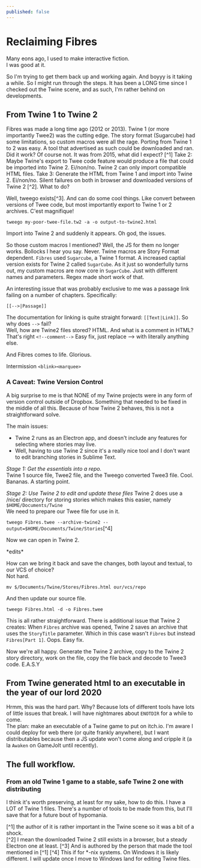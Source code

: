 ```yaml
---
published: false
---
```

# Reclaiming Fibres

Many eons ago, I used to make interactive fiction.  
I was good at it.

So I'm trying to get them back up and working again. And boyyy is it taking a while. So I might run through the steps. It has been a LONG time since I checked out the Twine scene, and as such, I'm rather behind on developments. 

## From Twine 1 to Twine 2

Fibres was made a long time ago (2012 or 2013). Twine 1 (or more importantly Twee2) was the cutting edge. The story format (Sugarcube) had some limitations, so custom macros were all the rage. Porting from Twine 1 to 2 was easy. A tool that advertised as such could be downloaded and ran. Did it work? Of course not. It was from 2015, what did I expect? [^1] Take 2: Maybe Twine's export to Twee code feature would produce a file that could be imported into Twine 2. Ei/non/no. Twine 2 can only import compatible HTML files. Take 3: Generate the HTML from Twine 1 and import into Twine 2. Ei/non/no. Silent failures on both in browser and downloaded versions of Twine 2 [^2]. What to do?

Well, tweego exists[^3]. And can do some cool things. Like convert between versions of Twee code, but most importantly export to Twine 1 or 2 archives. C'est magnifique! 

``tweego my-poor-twee-file.tw2 -a -o output-to-twine2.html``

Import into Twine 2 and suddenly it appears.
Oh god, the issues.

So those custom macros I mentioned? Well, the JS for them no longer works. Bollocks I hear you say. Never. Twine macros are Story Format dependent. `Fibres` used `Sugarcube`, a Twine 1 format. A increased captial version exists for Twine 2 called `SugarCube`. As it just so wonderfully turns out, my custom macros are now core in `SugarCube`. Just with different names and parameters. Regex made short work of that.

An interesting issue that was probably exclusive to me was a passage link failing on a number of chapters. Specifically:

``[[-->|Passage]]``

The documentation for linking is quite straight forward: ``[[Text|Link]]``. So why does `-->` fail?  
Well, how are Twine2 files stored? HTML. And what is a comment in HTML? That's right 
``<!--comment-->``
Easy fix, just replace --> with literally anything else. 

And Fibres comes to life. Glorious. 

Intermission
`<blink><marquee>`

### A Caveat: Twine Version Control

A big surprise to me is that NONE of my Twine projects were in any form of version control outside of Dropbox. Something that needed to be fixed in the middle of all this. Because of how Twine 2 behaves, this is not a straightforward solve.

The main issues:
- Twine 2 runs as an Electron app, and doesn't include any features for selecting where stories may live.
- Well, having to use Twine 2 since it's a really nice tool and I don't want to edit branching stories in Sublime Text. 

*Stage 1: Get the essentials into a repo.*  
Twine 1 source file, Twee2 file, and the Tweego converted Twee3 file. Cool. Bananas. A starting point. 

*Stage 2: Use Twine 2 to edit and update these files* 
Twine 2 does use a /nice/ directory for storing stories which makes this easier, namely ``$HOME/Documents/Twine``  
We need to prepare our Twee file for use in it.

``tweego Fibres.twee --archive-twine2 --output=$HOME/Documents/Twine/Stories``[^4]

Now we can open in Twine 2.

\*edits\*

How can we bring it back and save the changes, both layout and textual, to our VCS of choice?  
Not hard.

``mv $/Documents/Twine/Stores/Fibres.html our/vcs/repo``

And then update our source file.

``tweego Fibres.html -d -o Fibres.twee``

This is all rather straightforward. There is additional issue that Twine 2 creates: When `Fibres` archive was opened, Twine 2 saves an archive that uses the ``StoryTitle`` parameter. Which in this case wasn't `Fibres` but instead `Fibres[Part 1]`. Oops. Easy fix.

Now we're all happy. Generate the Twine 2 archive, copy to the Twine 2 story directory, work on the file, copy the file back and decode to Twee3 code. E.A.S.Y

## From Twine generated html to an executable in the year of our lord 2020

Hrmm, this was the hard part. Why? Because lots of different tools have lots of little issues that break. I will have nightmares about `ENOTDIR` for a while to come.  
The plan: make an executable of a Twine game to put on itch.io. I'm aware I could deploy for web there (or quite frankly anywhere), but I want distributables because then a JS update won't come along and cripple it (a la `Awaken` on GameJolt until recently).

## The full workflow. 
### From an old Twine 1 game to a stable, safe Twine 2 one with distributing

I think it's worth preserving, at least for my sake, how to do this. I have a LOT of Twine 1 files. There's a number of tools to be made from this, but I'll save that for a future bout of hypomania.


[^1] the author of it is rather important in the Twine scene so it was a bit of a shock.  
[^2] I mean the downloaded Twine 2 still exists in a browser, but a steady Electron one at least.
[^3] And is authored by the person that made the tool mentioned in [^1]
[^4] This if for \*-nix systems. On Windows it is likely different. I will update once I move to Windows land for editing Twine files.